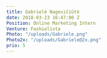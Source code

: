 ```yaml
---
title: Gabrielè Nagevičiūtè
date: 2018-03-23 16:47:00 Z
Position: Online Marketing Intern
Venture: Fashiolista
Photo: "/uploads/Gabriele.png"
Photo2x: "/uploads/Gabriele@2x.png"
prio: 5
---
```


